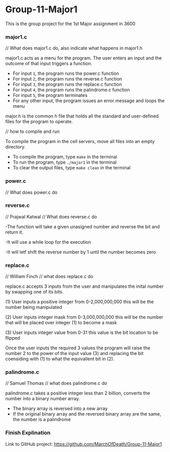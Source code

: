 # Group-11-Major1
This is the group project for the 1st Major assignment in 3600

### major1.c ###
// What does major1.c do, also indicate what happens in major1.h

major1.c acts as a menu for the program. The user enters an input and the outcome of that input triggers a function.
  - For input `1`, the program runs the power.c function
  - For input `2`, the program runs the reverse.c function
  - For input `3`, the program runs the replace.c function
  - For input `4`, the program runs the palindrome.c function
  - For input `5`, the program terminates
  - For any other input, the program issues an error message and loops the menu
 
major.h is the common h file that holds all the standard and user-defined files for the program to operate.

// how to compile and run

To compile the program in the cell servers, move all files into an empty directory.
  - To compile the program, type `make` in the terminal
  - To run the program, type `./major1` in the terminal
  - To clear the output files, type `make clean` in the terminal

### power.c ###
// What does power.c do

### reverse.c ###
// Prajwal Katwal
// What does reverse.c do


-The function will take a given unasigned number and reverse the bit and return it.

-It will use a while loop for the execution

-It will letf shift the reverse number by 1 until the number becomes zero

### replace.c ###
// William Finch
// what does replace.c do

replace.c accepts 3 inputs from the user and manipulates the inital number by swapping one of its bits.

(1) User inputs a positive integer from 0-2,000,000,000 this will be the number being manipulated

(2) User inputs integer mask from 0-3,000,000,000 this will be the number that will be placed over integer (1) to become a mask

(3) User inputs integer value from 0-31 this value is the bit location to be flipped

Once the user inputs the required 3 values the program will raise the number 2 to the power of the input value (3) and replacing the bit coensiding with (1) to what the equivallent bit in (2).

### palindrome.c ###
// Samuel Thomas
// what does palindrome.c do

palindrome.c takes a positive integer less than 2 billion, converts the number into a binary number array.
  - The binary array is reversed into a new array
  - If the original binary array and the reversed binary array are the same, the number is a palindrome

### Finish Explination ###

Link to GitHub project: https://github.com/MarchOfDeath/Group-11-Major1
